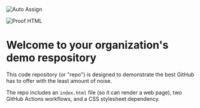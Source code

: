 ![Auto Assign](https://github.com/Diverse-Nexus/demo-repository/actions/workflows/auto-assign.yml/badge.svg)

![Proof HTML](https://github.com/Diverse-Nexus/demo-repository/actions/workflows/proof-html.yml/badge.svg)

# Welcome to your organization's demo respository
This code repository (or "repo") is designed to demonstrate the best GitHub has to offer with the least amount of noise.

The repo includes an `index.html` file (so it can render a web page), two GitHub Actions workflows, and a CSS stylesheet dependency.

